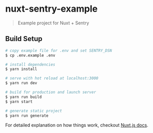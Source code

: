 # nuxt-sentry-example

> Example project for Nuxt + Sentry

## Build Setup

``` bash
# copy example file for .env and set SENTRY_DSN 
$ cp .env.example .env

# install dependencies
$ yarn install

# serve with hot reload at localhost:3000
$ yarn run dev

# build for production and launch server
$ yarn run build
$ yarn start

# generate static project
$ yarn run generate
```

For detailed explanation on how things work, checkout [Nuxt.js docs](https://nuxtjs.org).

